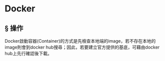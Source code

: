 ﻿# Docker

## § 操作

Docker啟動容器(Container)的方式是先檢查本地端的image，若不存在本地的image則會到docker hub搜尋；因此，若要建立官方提供的基底，可藉由docker hub上先行確認後下載。
